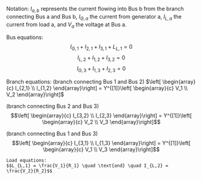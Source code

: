 Notation: $I_{a,b}$ represents the current flowing into Bus b from the branch connecting Bus a and Bus b, $I_{G,a}$ the current from generator a, $I_{L,a}$ the current from load a, and $V_a$ the voltage at Bus a.

Bus equations:
$$I_{G,1}+I_{2,1}+I_{3,1}+L_{L,1} = 0$$
$$I_{L,2}+I_{1,2}+I_{3,2} = 0$$
$$I_{G,3}+I_{1,3}+I_{2,3} = 0$$

Branch equations:
(branch connecting Bus 1 and Bus 2)
$\left[ \begin{array}{c}
        I_{2,1} \\
        I_{1,2}
    \end{array}\right] = 
    Y^{[1]}\left[ \begin{array}{c}
        V_1 \\
        V_2
\end{array}\right]$

(branch connecting Bus 2 and Bus 3)
$$\left[ \begin{array}{c}
        I_{3,2} \\
        I_{2,3}
    \end{array}\right] = 
    Y^{[1]}\left[ \begin{array}{c}
        V_2 \\
        V_3
    \end{array}\right]$$

(branch connecting Bus 1 and Bus 3)
$$\left[ \begin{array}{c}
        I_{3,1} \\
        I_{1,3}
    \end{array}\right] = 
    Y^{[1]}\left[ \begin{array}{c}
        V_1 \\
        V_3
    \end{array}\right]$$

    Load equations:
    $$L_{L,1} = \frac{V_1}{R_1} \quad \text{and} \quad I_{L,2} = \frac{V_2}{R_2}$$
